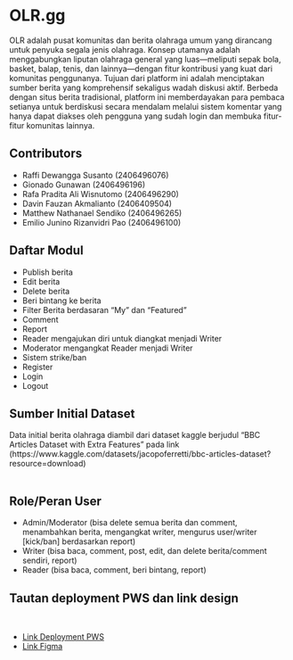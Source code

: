 <h1>OLR.gg</h1>

OLR adalah pusat komunitas dan berita olahraga umum yang dirancang untuk penyuka segala jenis olahraga. Konsep utamanya adalah menggabungkan liputan olahraga general yang luas—meliputi sepak bola, basket, balap, tenis, dan lainnya—dengan fitur kontribusi yang kuat dari komunitas penggunanya. Tujuan dari platform ini adalah menciptakan sumber berita yang komprehensif sekaligus wadah diskusi aktif. Berbeda dengan situs berita tradisional, platform ini memberdayakan para pembaca setianya untuk berdiskusi secara mendalam melalui sistem komentar yang hanya dapat diakses oleh pengguna yang sudah login dan membuka fitur-fitur komunitas lainnya.

<h2>Contributors</h2>

- Raffi Dewangga Susanto (2406496076)
- Gionado Gunawan (2406496196)
- Rafa Pradita Ali Wisnutomo (2406496290)
- Davin Fauzan Akmalianto (2406409504)
- Matthew Nathanael Sendiko (2406496265)
- Emilio Junino Rizanvidri Pao (2406496100)
    
<h2>Daftar Modul</h2>

- Publish berita
- Edit berita
- Delete berita
- Beri bintang ke berita
- Filter Berita berdasaran “My” dan “Featured”
- Comment
- Report
- Reader mengajukan diri untuk diangkat menjadi Writer
- Moderator mengangkat Reader menjadi Writer
- Sistem strike/ban 
- Register
- Login
- Logout

<h2>Sumber Initial Dataset</h2>
Data initial berita olahraga diambil dari dataset kaggle berjudul “BBC Articles Dataset with Extra Features” pada link (https://www.kaggle.com/datasets/jacopoferretti/bbc-articles-dataset?resource=download)
<br/>
<br/>

<h2>Role/Peran User</h2>

- Admin/Moderator (bisa delete semua berita dan comment, menambahkan berita, mengangkat writer, mengurus user/writer [kick/ban] berdasarkan report)
- Writer (bisa baca, comment, post, edit, dan delete berita/comment sendiri, report)
- Reader (bisa baca, comment, beri bintang, report)

<h2>Tautan deployment PWS dan link design</h2>
<br/>

- <a href="https://davin-fauzan-olr-gg.pbp.cs.ui.ac.id/">Link Deployment PWS</a>
- <a href="https://www.figma.com/design/BBLkMs5eVU2K0ENdtY9ldC/OLR.GG?node-id=0-1&t=YQ5mlwgVePM0KDqT-1">Link Figma</a>
